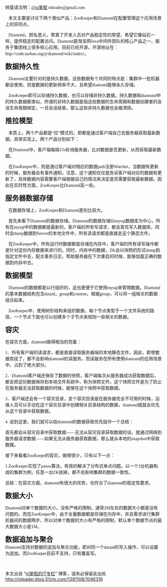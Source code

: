 <p><span style="font-family: 'Comic Sans MS';">转载请注明：</span><a href="http://weibo.com/nileader" target="_blank"><span style="font-family: 'Comic Sans MS';">@ni掌柜</span></a><span style="font-family: 'Comic Sans MS';"> nileader@gmail.com</span></p> 
<p><span style="font-family: 'Comic Sans MS';">&nbsp; &nbsp;本文主要是讨论下两个类似产品：ZooKeeper和Diamond在配置管理这个应用场景上的异同点。</span></p> 
<p><span style="font-family: 'Comic Sans MS';">&nbsp; &nbsp;Diamond，顾名思义，寄寓了开发人员对产品稳定性的厚望，希望它像钻石一样，提供稳定的配置访问。Diamond是淘宝网Java中间件团队的核心产品之一，服务于集团线上很多核心应用。目前已经开源，开源地址在：http://code.taobao.org/p/diamond/wiki/index/。</span></p> 
<p><span style="font-family: 'Comic Sans MS';"> </span></p> 
<p><strong><span style="font-size: 22px;">数据持久性</span></strong></p> 
<p><span style="font-family: 'Comic Sans MS';">&nbsp; &nbsp;Diamond主要针对的是持久数据，这些数据有个共同的特点是：集群中一批机器都会使用，但是数据的更新频率不大，且希望diamond能够永久存储。</span></p> 
<p><span style="font-family: 'Comic Sans MS';">&nbsp; &nbsp;ZooKeeper即可以存储持久数据，也可以存储非持久数据。持久数据和diamond中的持久数据都类似，所谓的非持久数据是指这些数据的生命周期和数据创建者的会话生命周期绑定，一旦会话结束，那么这些非持久数据也会被清除。</span></p> 
<p><span style="font-family: 'Comic Sans MS';"> </span></p> 
<p><strong><span style="font-size: 22px;">推拉模型</span></strong></p> 
<p><span style="font-family: 'Comic Sans MS';">&nbsp; &nbsp;本质上，两个产品都是“拉”模式的，即都是通过客户端自己去服务器获取最新数据。具体实现上，两个产品分别如下：</span></p> 
<p><span style="font-family: 'Comic Sans MS';">&nbsp; &nbsp;在Diamond中，客户端每隔15s轮询服务器，比对数据是否更新，从而获取最新数据。</span></p> 
<p><span style="font-family: 'Comic Sans MS';">&nbsp; &nbsp;在ZooKeeper中，则是通过客户端对相应的数据path注册Watcher，当数据有更新的时候，服务器会有事件通知，注意，这个通知仅仅是告诉客户端对应的数据有更新了，具体数据内容需要客户端根据自己的情况来决定是否需要获取最新数据。因此在实时性方面，ZooKeeper比Diamond高一些。</span></p> 
<p><span style="font-family: 'Comic Sans MS';"> </span></p> 
<p><strong><span style="font-size: 22px;">服务器数据存储</span></strong></p> 
<p><span style="font-family: 'Comic Sans MS';">&nbsp; &nbsp;在数据存储上，ZooKeeper和Diamond差别比较大。</span></p> 
<p><span style="font-family: 'Comic Sans MS';">&nbsp; &nbsp;首先来看下Diamond的数据存储。Diamond的数据存储以mysql数据库为中心，所有在mysql中的数据都是最新的，客户端的所有写请求，都会首先写入数据库，同时会dump数据到Server的本地文件中，所有读请求都是直接走这个静态文件。</span></p> 
<p><span style="font-family: 'Comic Sans MS';">&nbsp; &nbsp;在ZooKeeper中，所有运行时数据都是存储在内存中，客户端的所有读写操作都是针对这份内存数据来进行的。同时，内存中的数据，ZK会以快照的形式dump到指定文件中去，配合事务日志，帮助服务器在下次重启的时候，能够加载正确的数据到内存中去。</span></p> 
<p><span style="font-family: 'Comic Sans MS';"> </span></p> 
<p><strong><span style="font-size: 22px;">数据模型</span></strong></p> 
<p><span style="font-family: 'Comic Sans MS';">&nbsp; &nbsp;Diamond的数据都是以行组织的，这也更便于它使用mysql来管理数据。Diamond的基本数据结构包含dataid，group和content，根据group，可以将一组相关的数据组合起来。</span></p> 
<p><span style="font-family: 'Comic Sans MS';">&nbsp; &nbsp;ZooKeeper中，使用树形结构来组织数据，每个节点类型于一个文件系统的路径，一个节点下面也可以创建多个子节点来规则一些相关的数据。</span></p> 
<p><span style="font-family: 'Comic Sans MS';"> </span></p> 
<p><strong><span style="font-size: 22px;">容灾</span></strong></p> 
<p><span style="font-family: 'Comic Sans MS';">在容灾方面，diamond做得相当的完备：</span></p> 
<p><span style="font-family: 'Comic Sans MS';">1．所有客户端的读请求，都是直接读取服务器端的本地静态文件，因此，即使数据库挂了，都不会影响diamond的读服务。而读服务在所有使用diamond的应用场景中，占到了绝大部分。</span></p> 
<p><span style="font-family: 'Comic Sans MS';">2．Diamond客户端还保存了数据的快照，客户端每次从服务器成功获取数据后，都会把这份数据保存到本地文件系统中，称为快照文件。这个快照文件是为了防止在服务器无法获取数据的时候，能够在这个快照中获取数据。</span></p> 
<p><span style="font-family: 'Comic Sans MS';">3．客户端还会有一个容灾目录，变个容灾目录是在服务器完全不可用的时候，运维人员可以手动在这个容灾目录中创建相关目录结构的数据，diamond就就会优先从这个目录中获取数据。</span></p> 
<p><span style="font-family: 'Comic Sans MS';">4. 说到这里，我们就可以给diamond的数据获取优先级作一个总结：</span></p> 
<p><span style="font-family: 'Comic Sans MS';">首先都会从容灾目录中获取数据&#x2014;&#x2014;无法从容灾目录获取数据的话，就通过网络到服务器请求数据&#x2014;&#x2014;如果无法从服务器获取数据，那么就从本地的snapshot中获取数据。</span></p> 
<p><span style="font-family: 'Comic Sans MS';">接下来看看ZooKeepe的容灾，做得很少，只有以下一点：</span></p> 
<p><span style="font-family: 'Comic Sans MS';">1.ZooKeeper实现了paxos算法，有效的解决了分布式单点问题。以一个3台机器构成的集群为例，任意一台ZK挂掉，都不会影响集群的数据一致性。</span></p> 
<p><span style="font-family: 'Comic Sans MS';">总结：在容灾方面，diamond有很大的优势，也符合了diamond的稳定性要求。</span></p> 
<p><span style="font-family: 'Comic Sans MS';"> </span></p> 
<p><strong><span style="font-size: 22px;">数据大小</span></strong></p> 
<p><span style="font-family: 'Comic Sans MS';">Diamond对单个数据的大小，没有严格的限制，通常2M左右的数据大小都是没有问题的。而在ZooKeeper中，由于全量数据都是存储在内存中，并且需求进行集群机器间的数据两步，所以对单个数据的大小有严格的限制，默认单个数据节点的最大数据大小是1M。</span></p> 
<div>
 <span style="font-family: 'Comic Sans MS';"><strong><span style="font-size: 22px;">数据追加与聚合</span></strong></span>
</div> 
<div>
 <span style="font-family: 'Comic Sans MS';">Diamond支持对数据的追加与聚合功能，即对同一个dataid的写入操作，可以设置为追加。而ZooKeeper目前不支持，只有覆盖写。</span>
</div> 
<p>&nbsp;</p>
<p>本文出自 “<a href="http://nileader.blog.51cto.com">ni掌柜的IT专栏</a>” 博客，请务必保留此出处<a href="http://nileader.blog.51cto.com/1381108/1046316">http://nileader.blog.51cto.com/1381108/1046316</a></p>
